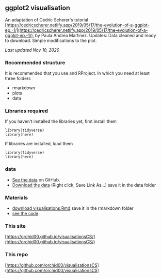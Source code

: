 ## ggplot2 visualisation

An adaptation of Cedric Scherer's tutorial [https://cedricscherer.netlify.app/2019/05/17/the-evolution-of-a-ggplot-ep.-1/](https://cedricscherer.netlify.app/2019/05/17/the-evolution-of-a-ggplot-ep.-1/), by Paula Andrea Martinez. 
Updates: Data cleaned and ready to download.
Simple modifications to the plot. 

*Last updated Nov 10, 2020*

### Recommended structure
It is recommended that you use and RProject.
In which you need at least three folders
- rmarkdown
- plots
- data

### Libraries required

If you haven't installed the libraries yet, first install them
```{r}
library(tidyverse)
library(here)
```

If libraries are installed, load them
```{r}
library(tidyverse)
library(here)
```

### data
- [See the data](https://github.com/orchid00/visualisationsCS/blob/master/data/df_sorted.csv) on GitHub.
- [Download the data](https://raw.githubusercontent.com/orchid00/visualisationsCS/master/data/df_sorted.csv) (Right click, Save Link As...) save it in the data folder

### Materials
- [download visualisations.Rmd](https://orchid00.github.io/visualisationsCS/visualisations.Rmd) save it in the rmarkdown folder
- [see the code](https://orchid00.github.io/visualisationsCS/visualisations)

### This site
[https://orchid00.github.io/visualisationsCS/](https://orchid00.github.io/visualisationsCS/)

### This repo
[https://github.com/orchid00/visualisationsCS](https://github.com/orchid00/visualisationsCS)
